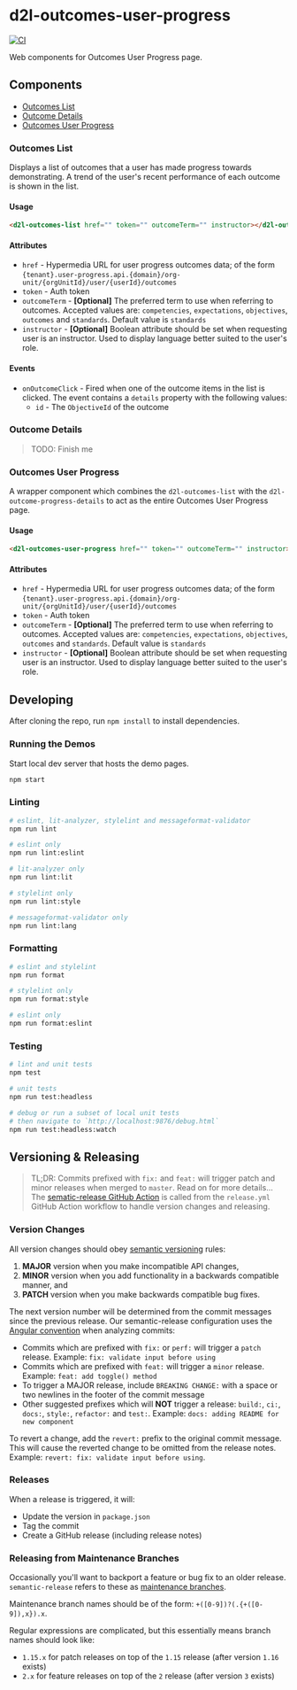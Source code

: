 # d2l-outcomes-user-progress

[![CI][CI Badge]][CI Workflows]

Web components for Outcomes User Progress page.

## Components

- [Outcomes List](#outcomes-list)
- [Outcome Details](#outcome-details)
- [Outcomes User Progress](#outcomes-user-progress)

### Outcomes List<a name="outcomes-list"></a>

Displays a list of outcomes that a user has made progress towards demonstrating. A trend of the user's recent performance of each outcome is shown in the list.

#### Usage

```html
<d2l-outcomes-list href="" token="" outcomeTerm="" instructor></d2l-outcomes-list>
```

#### Attributes

- `href` - Hypermedia URL for user progress outcomes data; of the form `{tenant}.user-progress.api.{domain}/org-unit/{orgUnitId}/user/{userId}/outcomes`
- `token` - Auth token
- `outcomeTerm` - **[Optional]** The preferred term to use when referring to outcomes. Accepted values are: `competencies`, `expectations`, `objectives`, `outcomes` and `standards`. Default value is `standards`
- `instructor` - **[Optional]** Boolean attribute should be set when requesting user is an instructor. Used to display language better suited to the user's role.

#### Events

- `onOutcomeClick` - Fired when one of the outcome items in the list is clicked. The event contains a `details` property with the following values:
    - `id` - The `ObjectiveId` of the outcome

### Outcome Details<a name="outcome-details"></a>

> TODO: Finish me

### Outcomes User Progress<a name="outcomes-user-progress"></a>

A wrapper component which combines the `d2l-outcomes-list` with the `d2l-outcome-progress-details` to act as the entire Outcomes User Progress page.

#### Usage

```html
<d2l-outcomes-user-progress href="" token="" outcomeTerm="" instructor></d2l-outcomes-user-progress>
```

#### Attributes

- `href` - Hypermedia URL for user progress outcomes data; of the form `{tenant}.user-progress.api.{domain}/org-unit/{orgUnitId}/user/{userId}/outcomes`
- `token` - Auth token
- `outcomeTerm` - **[Optional]** The preferred term to use when referring to outcomes. Accepted values are: `competencies`, `expectations`, `objectives`, `outcomes` and `standards`. Default value is `standards`
- `instructor` - **[Optional]** Boolean attribute should be set when requesting user is an instructor. Used to display language better suited to the user's role.

## Developing

After cloning the repo, run `npm install` to install dependencies.

### Running the Demos

Start local dev server that hosts the demo pages.

```sh
npm start
```

### Linting

```sh
# eslint, lit-analyzer, stylelint and messageformat-validator
npm run lint

# eslint only
npm run lint:eslint

# lit-analyzer only
npm run lint:lit

# stylelint only
npm run lint:style

# messageformat-validator only
npm run lint:lang
```

### Formatting

```sh
# eslint and stylelint
npm run format

# stylelint only
npm run format:style

# eslint only
npm run format:eslint
```

### Testing

```sh
# lint and unit tests
npm test

# unit tests
npm run test:headless

# debug or run a subset of local unit tests
# then navigate to `http://localhost:9876/debug.html`
npm run test:headless:watch
```

## Versioning & Releasing

> TL;DR: Commits prefixed with `fix:` and `feat:` will trigger patch and minor releases when merged to `master`. Read on for more details...
The [sematic-release GitHub Action](https://github.com/BrightspaceUI/actions/tree/master/semantic-release) is called from the `release.yml` GitHub Action workflow to handle version changes and releasing.

### Version Changes

All version changes should obey [semantic versioning](https://semver.org/) rules:

1. **MAJOR** version when you make incompatible API changes,
2. **MINOR** version when you add functionality in a backwards compatible manner, and
3. **PATCH** version when you make backwards compatible bug fixes.

The next version number will be determined from the commit messages since the previous release. Our semantic-release configuration uses the [Angular convention](https://github.com/conventional-changelog/conventional-changelog/tree/master/packages/conventional-changelog-angular) when analyzing commits:

- Commits which are prefixed with `fix:` or `perf:` will trigger a `patch` release. Example: `fix: validate input before using`
- Commits which are prefixed with `feat:` will trigger a `minor` release. Example: `feat: add toggle() method`
- To trigger a MAJOR release, include `BREAKING CHANGE:` with a space or two newlines in the footer of the commit message
- Other suggested prefixes which will **NOT** trigger a release: `build:`, `ci:`, `docs:`, `style:`, `refactor:` and `test:`. Example: `docs: adding README for new component`

To revert a change, add the `revert:` prefix to the original commit message. This will cause the reverted change to be omitted from the release notes. Example: `revert: fix: validate input before using`.

### Releases

When a release is triggered, it will:

- Update the version in `package.json`
- Tag the commit
- Create a GitHub release (including release notes)

### Releasing from Maintenance Branches

Occasionally you'll want to backport a feature or bug fix to an older release. `semantic-release` refers to these as [maintenance branches](https://semantic-release.gitbook.io/semantic-release/usage/workflow-configuration#maintenance-branches).

Maintenance branch names should be of the form: `+([0-9])?(.{+([0-9]),x}).x`.

Regular expressions are complicated, but this essentially means branch names should look like:

- `1.15.x` for patch releases on top of the `1.15` release (after version `1.16` exists)
- `2.x` for feature releases on top of the `2` release (after version `3` exists)

<!-- links -->
[CI Badge]: https://github.com/Brightspace/d2l-outcomes-user-progress/workflows/CI/badge.svg?branch=master
[CI Workflows]: https://github.com/Brightspace/d2l-outcomes-user-progress/actions?query=workflow%3ACI+branch%3Amaster
